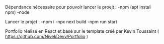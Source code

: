 Dépendance nécessaire pour pouvoir lancer le proejt :
    -npm (apt install npm)
    -node

Lancer le projet : 
    -npm i 
    -npx next build
    -npm run start

Portfolio réalisé en React et basé sur le template créé par Kevin Toussaint ( https://github.com/NivekDevv/Portfolio )
